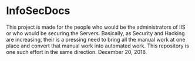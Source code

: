 # InfoSecDocs
This project is made for the people who would be the administrators of IIS or who would be securing the Servers. Basically, as Security and Hacking are increasing, their is a pressing need to bring all the manual work at one place and convert that manual work into automated work.  This repository is one such effort in the same direction.  December 20, 2018.
